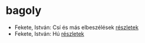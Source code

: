 # bagoly

- Fekete, István: Csí és más elbeszélések [részletek](_details/Fekete%2C%20Istv%C3%A1n.md#id_726)
- Fekete, István: Hú [részletek](_details/Fekete%2C%20Istv%C3%A1n.md#id_730)